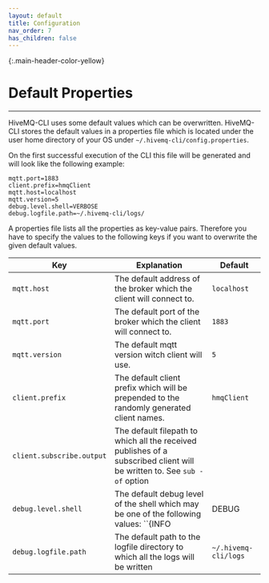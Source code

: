 ```yaml
---
layout: default
title: Configuration
nav_order: 7
has_children: false
---
```


{:.main-header-color-yellow}
# Default Properties
***

HiveMQ-CLI uses some default values which can be overwritten.
HiveMQ-CLI stores the default values in a properties file which is located under the user home directory of your OS under `~/.hivemq-cli/config.properties`.

On the first successful execution of the CLI this file will be generated and will look like the following example:

```
mqtt.port=1883
client.prefix=hmqClient
mqtt.host=localhost
mqtt.version=5
debug.level.shell=VERBOSE
debug.logfile.path=~/.hivemq-cli/logs/ 
```

A properties file lists all the properties as key-value pairs.
Therefore you have to specify the values to the following keys if you want to overwrite the given default values.


|Key      | Explanation    | Default |
| ------- | -------------- | ------------------------- | 
| ``mqtt.host``   | The default address of the broker which the client will connect to.| ``localhost``
| ``mqtt.port``   | The default port of the broker which the client will connect to.| ``1883``
| ``mqtt.version``| The default mqtt version witch client will use. | ``5``
| ``client.prefix`` | The default client prefix which will be prepended to the randomly generated client names. | ``hmqClient``
| ``client.subscribe.output``| The default filepath to which all the received publishes of a subscribed client will be written to. See `sub -of` option |
| ``debug.level.shell``| The default debug level of the shell which may be one of the following values: ``{INFO | DEBUG | VERBOSE}`` | ``VERBOSE``
| ``debug.logfile.path`` | The default path to the logfile directory to which all the logs will be written | `~/.hivemq-cli/logs`


